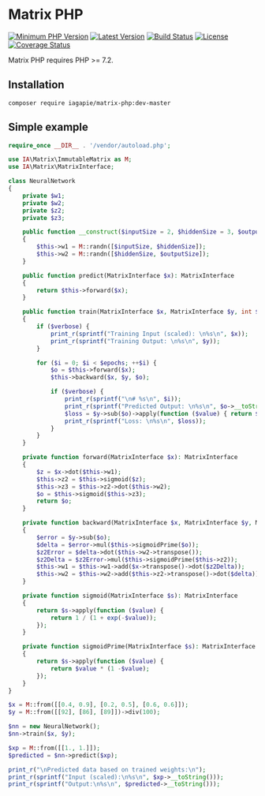 # Matrix PHP

[![Minimum PHP Version](https://img.shields.io/badge/php-%3E%3D%207.2-8892BF.svg)](https://php.net/)
[![Latest Version](https://img.shields.io/packagist/v/iagapie/matrix-php.svg)](https://packagist.org/packages/iagapie/matrix-php)
[![Build Status](https://travis-ci.org/iagapie/matrix-php.svg?branch=master)](https://travis-ci.org/iagapie/matrix-php)
[![License](https://poser.pugx.org/iagapie/matrix-php/license)](https://packagist.org/packages/iagapie/matrix-php)
[![Coverage Status](https://coveralls.io/repos/github/iagapie/matrix-php/badge.svg?branch=master)](https://coveralls.io/github/iagapie/matrix-php?branch=master)

Matrix PHP requires PHP >= 7.2.

## Installation

```
composer require iagapie/matrix-php:dev-master
```

## Simple example

```php
require_once __DIR__ . '/vendor/autoload.php';

use IA\Matrix\ImmutableMatrix as M;
use IA\Matrix\MatrixInterface;

class NeuralNetwork
{
    private $w1;
    private $w2;
    private $z2;
    private $z3;

    public function __construct($inputSize = 2, $hiddenSize = 3, $outputSize = 1)
    {
        $this->w1 = M::randn([$inputSize, $hiddenSize]);
        $this->w2 = M::randn([$hiddenSize, $outputSize]);
    }

    public function predict(MatrixInterface $x): MatrixInterface
    {
        return $this->forward($x);
    }

    public function train(MatrixInterface $x, MatrixInterface $y, int $epochs = 15000, bool $verbose = true): void
    {
        if ($verbose) {
            print_r(sprintf("Training Input (scaled): \n%s\n", $x));
            print_r(sprintf("Training Output: \n%s\n", $y));
        }

        for ($i = 0; $i < $epochs; ++$i) {
            $o = $this->forward($x);
            $this->backward($x, $y, $o);

            if ($verbose) {
                print_r(sprintf("\n# %s\n", $i));
                print_r(sprintf("Predicted Output: \n%s\n", $o->__toString()));
                $loss = $y->sub($o)->apply(function ($value) { return $value * $value; })->mean();
                print_r(sprintf("Loss: \n%s\n", $loss));
            }
        }
    }

    private function forward(MatrixInterface $x): MatrixInterface
    {
        $z = $x->dot($this->w1);
        $this->z2 = $this->sigmoid($z);
        $this->z3 = $this->z2->dot($this->w2);
        $o = $this->sigmoid($this->z3);
        return $o;
    }

    private function backward(MatrixInterface $x, MatrixInterface $y, MatrixInterface $o): void
    {
        $error = $y->sub($o);
        $delta = $error->mul($this->sigmoidPrime($o));
        $z2Error = $delta->dot($this->w2->transpose());
        $z2Delta = $z2Error->mul($this->sigmoidPrime($this->z2));
        $this->w1 = $this->w1->add($x->transpose()->dot($z2Delta));
        $this->w2 = $this->w2->add($this->z2->transpose()->dot($delta));
    }

    private function sigmoid(MatrixInterface $s): MatrixInterface
    {
        return $s->apply(function ($value) {
            return 1 / (1 + exp(-$value));
        });
    }

    private function sigmoidPrime(MatrixInterface $s): MatrixInterface
    {
        return $s->apply(function ($value) {
            return $value * (1 -$value);
        });
    }
}

$x = M::from([[0.4, 0.9], [0.2, 0.5], [0.6, 0.6]]);
$y = M::from([[92], [86], [89]])->div(100);

$nn = new NeuralNetwork();
$nn->train($x, $y);

$xp = M::from([[1., 1.]]);
$predicted = $nn->predict($xp);

print_r("\nPredicted data based on trained weights:\n");
print_r(sprintf("Input (scaled):\n%s\n", $xp->__toString()));
print_r(sprintf("Output:\n%s\n", $predicted->__toString()));
```

<!---
# docker-compose run --rm php-cli composer install
# docker-compose run --rm php-cli vendor/bin/phpunit
# docker-compose run --rm php-cli vendor/bin/php-coveralls -v
-->
